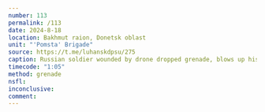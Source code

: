 ```yaml
---
number: 113
permalink: /113
date: 2024-8-18
location: Bakhmut raion, Donetsk oblast
unit: "'Pomsta' Brigade"
source: https://t.me/luhanskdpsu/275
caption: Russian soldier wounded by drone dropped grenade, blows up his own immediately
timecode: "1:05"
method: grenade
nsfl: 
inconclusive:
comment: 
---
```

<script async src="https://telegram.org/js/telegram-widget.js?22" data-telegram-post="luhanskdpsu/275" data-width="100%" data-userpic="false"></script>